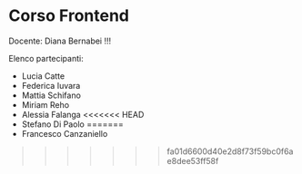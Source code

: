 # Corso Frontend

Docente: Diana Bernabei !!!

Elenco partecipanti:

- Lucia Catte
- Federica Iuvara
- Mattia Schifano
- Miriam Reho
- Alessia Falanga
<<<<<<< HEAD
- Stefano Di Paolo
=======
- Francesco Canzaniello
>>>>>>> fa01d6600d40e2d8f73f59bc0f6ae8dee53ff58f
